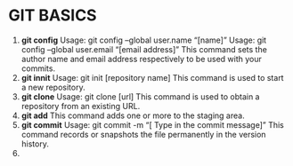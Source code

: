# GIT BASICS
1. **git config**  Usage: git config –global user.name “[name]”  Usage: git config –global user.email “[email address]”  This command sets the author name and email address respectively to be used with your commits.
2. **git innit**  Usage: git init [repository name]  This command is used to start a new repository.
3. **git clone**  Usage: git clone [url]  This command is used to obtain a repository from an existing URL.
4. **git add**  This command adds one or more to the staging area.
5. **git commit**  Usage: git commit -m “[ Type in the commit message]”  This command records or snapshots the file permanently in the version history.
6. 
